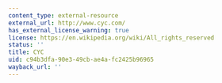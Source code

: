 ```yaml
---
content_type: external-resource
external_url: http://www.cyc.com/
has_external_license_warning: true
license: https://en.wikipedia.org/wiki/All_rights_reserved
status: ''
title: CYC
uid: c94b3dfa-90e3-49cb-ae4a-fc2425b96965
wayback_url: ''
---
```

